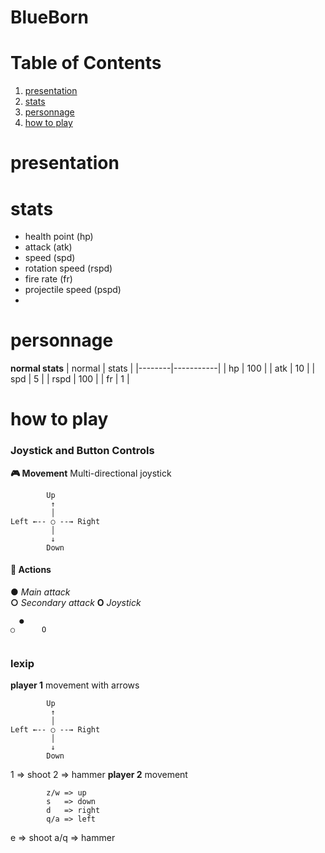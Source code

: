 # BlueBorn
 
# Table of Contents
1. [presentation](#presentation)
2. [stats](#stats)
3. [personnage](#personnage)
5. [how to play](#how-to-play)

# presentation
# stats
- health point (hp)
- attack (atk)
- speed (spd)
- rotation speed (rspd)
- fire rate (fr)
- projectile speed (pspd)
- 

# personnage
**normal stats**
| normal |   stats   |
|--------|-----------|
|  hp    |    100    |
| atk    |     10    |
| spd    |      5    |
| rspd   |    100    |
|  fr    |      1    |

# how to play
### Joystick and Button Controls
**🎮 Movement**
Multi-directional joystick
```
        Up
         ↑  
         │  
Left ←-- ○ --→ Right
         │
         ↓ 
        Down
```
#### 🔘 Actions
**●** *Main attack*  
**○** *Secondary attack*
**O** *Joystick* 
```
  ● 
○      O
  
```
### lexip
**player 1**
movement with arrows
```
        Up
         ↑  
         │  
Left ←-- ○ --→ Right
         │
         ↓ 
        Down
```
1 => shoot
2 => hammer
**player 2**
movement 
```
        z/w => up
        s   => down
        d   => right
        q/a => left
```
e => shoot
a/q => hammer